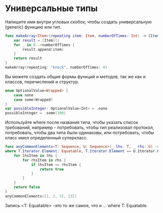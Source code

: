 # Универсальные типы
Напишите имя внутри угловых скобок, чтобы создать универсальную (generic) функцию или тип.

```swift
func makeArray<Item>(repeating item: Item, numberOfTimes: Int) -> [Item] {
    var result = [Item]()
    for _ in 0..<numberOfTimes {
        result.append(item)
    }
    return result
}
makeArray(repeating: "knock", numberOfTimes: 4)
```

Вы можете создать общие формы функций и методов, так же как и классов, перечислений и структур.

```swift
enum OptionalValue<Wrapped> {
    case none
    case some(Wrapped)
}
var possibleInteger: OptionalValue<Int> = .none
possibleInteger = .some(100)
```

Используйте where после названия типа, чтобы указать список требований, например - потребовать, чтобы тип реализовал протокол, потребовать, чтобы два типа были одинаковы, или потребовать, чтобы класс имел определенный суперкласс.

```swift
func anyCommonElements<T: Sequence, U: Sequence>(_ lhs: T, _ rhs: U) -> Bool
where T.Iterator.Element: Equatable, T.Iterator.Element == U.Iterator.Element {
    for lhsItem in lhs {
        for rhsItem in rhs {
            if lhsItem == rhsItem {
                return true
            }
        }
    }
    return false
}
anyCommonElements([1, 2, 3], [3])
```

Запись <T: Equatable> -это то же самое, что и <T> ... where T: Equatable.
